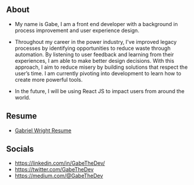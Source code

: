 About
-------------------------------
- My name is Gabe, I am a front end developer with a background in process improvement and user experience design. 

- Throughout my career in the power industry, I've improved legacy processes by identifying opportunities to reduce waste through automation. By listening to user feedback and learning from their experiences, I am able to make better design decisions. With this approach, I aim to reduce misery by building solutions that respect the user’s time. I am currently pivoting into development to learn how to create more powerful tools.

- In the future, I will be using React JS to impact users from around the world.

Resume
-------------------------------
- [Gabriel Wright Resume](https://github.com/gabrielwright1/gabrielwright1/files/8364456/Gabriel_Wright_Resume.pdf)



Socials
-------------------------------
- https://linkedin.com/in/GabeTheDev/
- https://twitter.com/GabeTheDev
- https://medium.com/@GabeTheDev

<!---
gabrielwright1/gabrielwright1 is a ✨ special ✨ repository because its `README.md` (this file) appears on your GitHub profile.
You can click the Preview link to take a look at your changes.
--->
